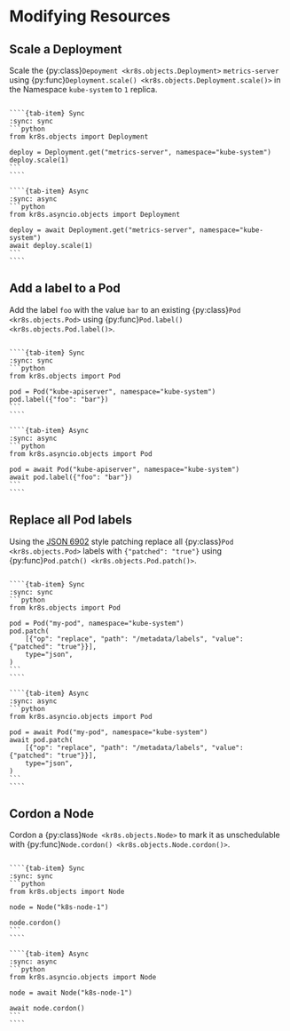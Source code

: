 # Modifying Resources

## Scale a Deployment

Scale the {py:class}`Depoyment <kr8s.objects.Deployment>` `metrics-server` using {py:func}`Deployment.scale() <kr8s.objects.Deployment.scale()>`
in the Namespace `kube-system` to `1` replica.

`````{tab-set}

````{tab-item} Sync
:sync: sync
```python
from kr8s.objects import Deployment

deploy = Deployment.get("metrics-server", namespace="kube-system")
deploy.scale(1)
```
````

````{tab-item} Async
:sync: async
```python
from kr8s.asyncio.objects import Deployment

deploy = await Deployment.get("metrics-server", namespace="kube-system")
await deploy.scale(1)
```
````

`````

## Add a label to a Pod

Add the label `foo` with the value `bar` to an existing {py:class}`Pod <kr8s.objects.Pod>` using {py:func}`Pod.label() <kr8s.objects.Pod.label()>`.

`````{tab-set}

````{tab-item} Sync
:sync: sync
```python
from kr8s.objects import Pod

pod = Pod("kube-apiserver", namespace="kube-system")
pod.label({"foo": "bar"})
```
````

````{tab-item} Async
:sync: async
```python
from kr8s.asyncio.objects import Pod

pod = await Pod("kube-apiserver", namespace="kube-system")
await pod.label({"foo": "bar"})
```
````

`````

## Replace all Pod labels

Using the [JSON 6902](https://jsonpatch.com/) style patching replace all {py:class}`Pod <kr8s.objects.Pod>` labels with `{"patched": "true"}` using {py:func}`Pod.patch() <kr8s.objects.Pod.patch()>`.

`````{tab-set}

````{tab-item} Sync
:sync: sync
```python
from kr8s.objects import Pod

pod = Pod("my-pod", namespace="kube-system")
pod.patch(
    [{"op": "replace", "path": "/metadata/labels", "value": {"patched": "true"}}],
    type="json",
)
```
````

````{tab-item} Async
:sync: async
```python
from kr8s.asyncio.objects import Pod

pod = await Pod("my-pod", namespace="kube-system")
await pod.patch(
    [{"op": "replace", "path": "/metadata/labels", "value": {"patched": "true"}}],
    type="json",
)
```
````

`````

## Cordon a Node

Cordon a {py:class}`Node <kr8s.objects.Node>` to mark it as unschedulable with {py:func}`Node.cordon() <kr8s.objects.Node.cordon()>`.

`````{tab-set}

````{tab-item} Sync
:sync: sync
```python
from kr8s.objects import Node

node = Node("k8s-node-1")

node.cordon()
```
````

````{tab-item} Async
:sync: async
```python
from kr8s.asyncio.objects import Node

node = await Node("k8s-node-1")

await node.cordon()
```
````

`````
